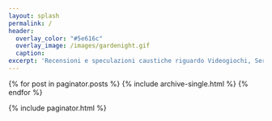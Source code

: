 ```yaml
---
layout: splash
permalink: /
header:
  overlay_color: "#5e616c"
  overlay_image: /images/gardenight.gif
  caption:
excerpt: 'Recensioni e speculazioni caustiche riguardo Videogiochi, Serie TV, Fumetti e tante altre malevoli faccende.<br /><i>On Air Since 2013</i>'
---
```


{% for post in paginator.posts %}
  {% include archive-single.html %}
{% endfor %}

{% include paginator.html %}